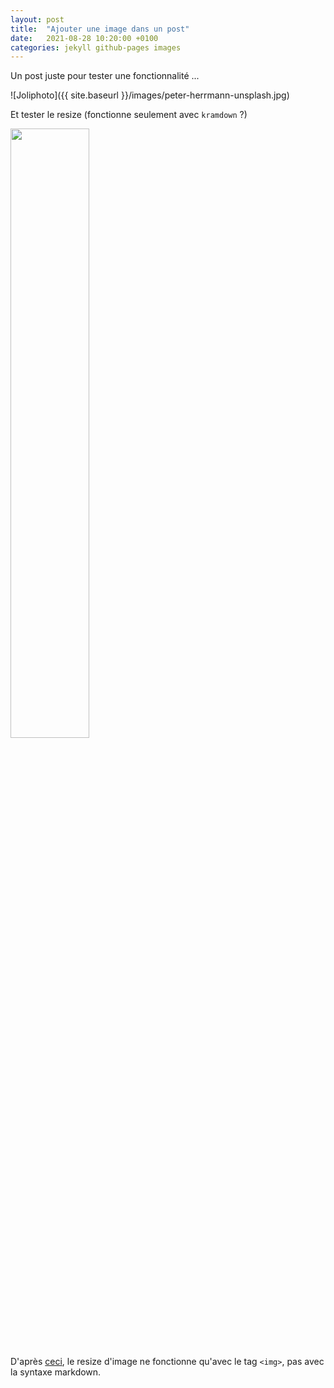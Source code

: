 ```yaml
---
layout: post
title:  "Ajouter une image dans un post"
date:   2021-08-28 10:20:00 +0100
categories: jekyll github-pages images
---
```


Un post juste pour tester une fonctionnalité ...

![Joliphoto]({{ site.baseurl }}/images/peter-herrmann-unsplash.jpg)

Et tester le resize (fonctionne seulement avec `kramdown` ?)

<img src="{{ site.baseurl }}/images/peter-herrmann-unsplash.jpg" height="50%" width="50%">

D'après [ceci](https://gist.github.com/uupaa/f77d2bcf4dc7a294d109), le resize d'image ne fonctionne qu'avec le tag `<img>`, pas avec la syntaxe markdown.
